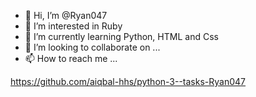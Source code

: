 - 👋 Hi, I’m @Ryan047
- 👀 I’m interested in Ruby
- 🌱 I’m currently learning Python, HTML and Css
- 💞️ I’m looking to collaborate on ...
- 📫 How to reach me ...

<!---
Ryan047/Ryan047 is a ✨ special ✨ repository because its `README.md` (this file) appears on your GitHub profile.
You can click the Preview link to take a look at your changes.
--->







https://github.com/aiqbal-hhs/python-3--tasks-Ryan047 
